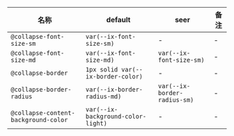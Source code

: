 | 名称 | default | seer | 备注 |
| --- | --- | --- | --- |
| `@collapse-font-size-sm` | `var(--ix-font-size-sm)` | - | - |
| `@collapse-font-size-md` | `var(--ix-font-size-md)` | `var(--ix-font-size-sm)` | - |
| `@collapse-border` | `1px solid var(--ix-border-color)` | - | - |
| `@collapse-border-radius` | `var(--ix-border-radius-md)` | `var(--ix-border-radius-sm)` | - |
| `@collapse-content-background-color` | `var(--ix-background-color-light)` | - | - |
